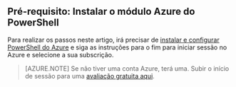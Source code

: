 ## <a name="prerequisite-install-the-azure-powershell-module"></a>Pré-requisito: Instalar o módulo Azure do PowerShell
Para realizar os passos neste artigo, irá precisar de [instalar e configurar PowerShell do Azure](../articles/powershell-install-configure.md) e siga as instruções para o fim para iniciar sessão no Azure e selecione a sua subscrição.

> [AZURE.NOTE] Se não tiver uma conta Azure, terá uma. Subir o início de sessão para uma [avaliação gratuita aqui](../articles/active-directory/sign-up-organization.md). 